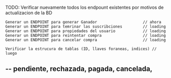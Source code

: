 TODO:
Verificar nuevamente todos los endpount existentes por motivos de actualizacion de la BD 

    Generar un ENDPOINT para generar Ganador                    // ahora
    Generar un ENDPOINT para temrinar las suscribciones         // loading
    Generar un ENDPOINT para propiedades del usuario            // loading
    Generar un ENDPOINT para reintentar compra                  // loading
    Generar un ENDPOINT para cancelar compra                    // loading

    Verificar la estrucura de tablas (ID, llaves foraneas, indices) // luego

 ## --  pendiente, rechazada, pagada, cancelada,